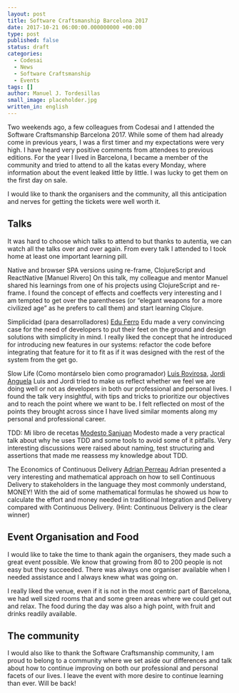 ```yaml
---
layout: post
title: Software Craftsmanship Barcelona 2017
date: 2017-10-21 06:00:00.000000000 +00:00
type: post
published: false
status: draft
categories:
  - Codesai
  - News
  - Software Craftsmanship
  - Events
tags: []
author: Manuel J. Tordesillas
small_image: placeholder.jpg
written_in: english
---
```


Two weekends ago, a few colleagues from Codesai and I attended the Software Craftsmanship Barcelona 2017. While some of them had already come in previous years, I was a first timer and my expectations were very high. I have heard very positive comments from attendees to previous editions. For the year I lived in Barcelona, I became a member of the community and tried to attend to all the katas every Monday, where information about the event leaked little by little. I was lucky to get them on the first day on sale.

I would like to thank the organisers and the community, all this anticipation and nerves for getting the tickets were well worth it. 

## Talks

It was hard to choose which talks to attend to but thanks to autentia, we can watch all the talks over and over again. From every talk I attended to I took home at least one important learning pill.

Native and browser SPA versions using re-frame, ClojureScript and ReactNative [Manuel Rivero]
On this talk, my colleague and mentor Manuel shared his learnings from one of his projects using ClojureScript and re-frame. I found the concept of effects and coeffects very interesting and I am tempted to get over the parentheses (or “elegant weapons for a more civilized age” as he prefers to call them) and start learning Clojure.

Simplicidad (para desarrolladores) [Edu Ferro](https://twitter.com/eferro)
Edu made a very convincing case for the need of developers to put their feet on the ground and design solutions with simplicity in mind. I really liked the concept that he introduced for introducing new features in our systems:  refactor the code before integrating that feature for it to fit as if it was designed with the rest of the system from the get go.

Slow Life (Como montárselo bien como programador) [Luis Rovirosa](https://twitter.com/luisrovirosa), [Jordi Anguela](https://twitter.com/jordianguela)
Luis and Jordi tried to make us reflect whether we feel we are doing well or not as developers in both our professional and personal lives. I found the talk very insightful, with tips and tricks to prioritize our objectives and to reach the point where we want to be. I felt reflected on most of the points they brought across since I have lived similar moments along my personal and professional career.

TDD: Mi libro de recetas [Modesto Sanjuan](https://twitter.com/msanjuan)
Modesto made a very practical talk about why he uses TDD and some tools to avoid some of it pitfalls. Very interesting discussions were raised about naming, test structuring and assertions that made me reassess my knowledge about TDD.

The Economics of Continuous Delivery [Adrian Perreau](https://twitter.com/eidrien)
Adrian presented a very interesting and mathematical approach on how to sell Continuous Delivery to stakeholders in the language they most commonly understand, MONEY! 
With the aid of  some mathematical formulas he showed us how to calculate the effort and money needed in traditional Integration and Delivery compared with Continuous Delivery. (Hint: Continuous Delivery is the clear winner)

## Event Organisation and Food

I would like to take the time to thank again the organisers, they made such a great event possible. We know that growing from 80 to 200 people is not easy but they succeeded. There was always one organiser available when I needed assistance and I always knew what was going on.

I really liked the venue, even if it is not in the most centric part of Barcelona, we had well sized rooms that and some green areas where we could get out and relax. The food during the day was also a high point, with fruit and drinks readily available. 

## The community

I would also like to thank the Software Craftsmanship community, I am proud to belong to a community where we set aside our differences and talk about how to continue improving on both our professional and personal facets of our lives. I leave the event with more desire to continue learning than ever. Will be back!
